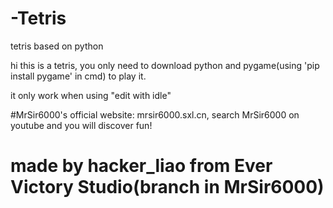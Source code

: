 # -Tetris
tetris based on python


hi this is a tetris, you only need to download python and pygame(using 'pip install pygame' in cmd) to play it.


it only work when using "edit with idle"


#MrSir6000's official website: mrsir6000.sxl.cn, search MrSir6000 on youtube and you will discover fun!
# made by hacker_liao from Ever Victory Studio(branch in MrSir6000)
